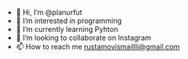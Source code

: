 - 👋 Hi, I’m @planurfut
- 👀 I’m interested in programming
- 🌱 I’m currently learning Pyhton
- 💞️ I’m looking to collaborate on Instagram
- 📫 How to reach me rustamovismaillli@gmail.com

<!---
Ismail2307/Ismail2307 is a ✨ special ✨ repository because its `README.md` (this file) appears on your GitHub profile.
You can click the Preview link to take a look at your changes.
--->

